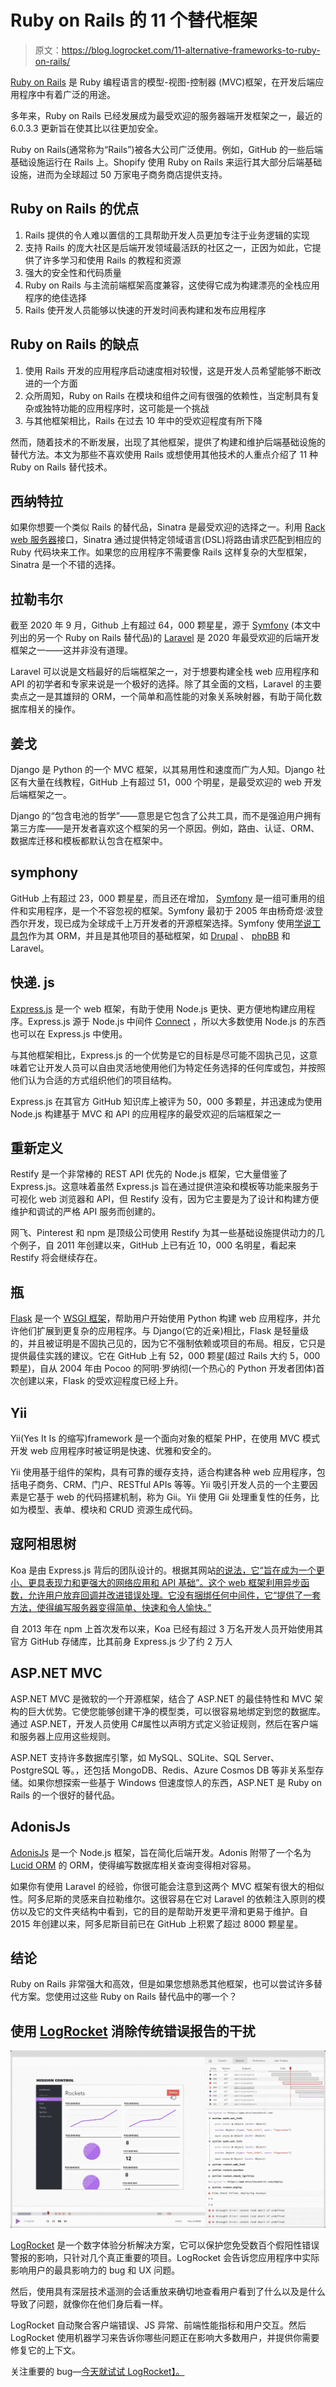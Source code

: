 # Ruby on Rails 的 11 个替代框架

> 原文：<https://blog.logrocket.com/11-alternative-frameworks-to-ruby-on-rails/>

[Ruby on Rails](https://rubyonrails.org/) 是 Ruby 编程语言的模型-视图-控制器 (MVC)框架，在开发后端应用程序中有着广泛的用途。

多年来，Ruby on Rails 已经发展成为最受欢迎的服务器端开发框架之一，最近的 6.0.3.3 更新旨在使其比以往更加安全。

Ruby on Rails(通常称为“Rails”)被各大公司广泛使用。例如，GitHub 的一些后端基础设施运行在 Rails 上。Shopify 使用 Ruby on Rails 来运行其大部分后端基础设施，进而为全球超过 50 万家电子商务商店提供支持。

## Ruby on Rails 的优点

1.  Rails 提供的令人难以置信的工具帮助开发人员更加专注于业务逻辑的实现
2.  支持 Rails 的庞大社区是后端开发领域最活跃的社区之一，正因为如此，它提供了许多学习和使用 Rails 的教程和资源
3.  强大的安全性和代码质量
4.  Ruby on Rails 与主流前端框架高度兼容，这使得它成为构建漂亮的全栈应用程序的绝佳选择
5.  Rails 使开发人员能够以快速的开发时间表构建和发布应用程序

## Ruby on Rails 的缺点

1.  使用 Rails 开发的应用程序启动速度相对较慢，这是开发人员希望能够不断改进的一个方面
2.  众所周知，Ruby on Rails 在模块和组件之间有很强的依赖性，当定制具有复杂或独特功能的应用程序时，这可能是一个挑战
3.  与其他框架相比，Rails 在过去 10 年中的受欢迎程度有所下降

然而，随着技术的不断发展，出现了其他框架，提供了构建和维护后端基础设施的替代方法。本文为那些不喜欢使用 Rails 或想使用其他技术的人重点介绍了 11 种 Ruby on Rails 替代技术。

## 西纳特拉

如果你想要一个类似 Rails 的替代品，Sinatra 是最受欢迎的选择之一。利用 [Rack web 服务器](https://github.com/rack/rack)接口，Sinatra 通过提供特定领域语言(DSL)将路由请求匹配到相应的 Ruby 代码块来工作。如果您的应用程序不需要像 Rails 这样复杂的大型框架，Sinatra 是一个不错的选择。

## 拉勒韦尔

截至 2020 年 9 月，Github 上有超过 64，000 颗星星，源于 [Symfony](https://symfony.com/) (本文中列出的另一个 Ruby on Rails 替代品)的 [Laravel](https://laravel.com/) 是 2020 年最受欢迎的后端开发框架之一——这并非没有道理。

Laravel 可以说是文档最好的后端框架之一，对于想要构建全栈 web 应用程序和 API 的初学者和专家来说是一个极好的选择。除了其全面的文档，Laravel 的主要卖点之一是其雄辩的 ORM，一个简单和高性能的对象关系映射器，有助于简化数据库相关的操作。

## 姜戈

Django 是 Python 的一个 MVC 框架，以其易用性和速度而广为人知。Django 社区有大量在线教程，GitHub 上有超过 51，000 个明星，是最受欢迎的 web 开发后端框架之一。

Django 的“包含电池的哲学”——意思是它包含了公共工具，而不是强迫用户拥有第三方库——是开发者喜欢这个框架的另一个原因。例如，路由、认证、ORM、数据库迁移和模板都默认包含在框架中。

## symphony

GitHub 上有超过 23，000 颗星星，而且还在增加， [Symfony](https://symfony.com/) 是一组可重用的组件和实用程序，是一个不容忽视的框架。Symfony 最初于 2005 年由杨奇煜·波登西尔开发，现已成为全球成千上万开发者的开源框架选择。Symfony 使用[学说工具包](https://www.doctrine-project.org/index.html)作为其 ORM，并且是其他项目的基础框架，如 [Drupal](https://www.drupal.org/) 、 [phpBB](https://www.phpbb.com/) 和 Laravel。

## 快递. js

[Express.js](https://expressjs.com/) 是一个 web 框架，有助于使用 Node.js 更快、更方便地构建应用程序。Express.js 源于 Node.js 中间件 [Connect](https://www.npmjs.com/package/connect) ，所以大多数使用 Node.js 的东西也可以在 Express.js 中使用。

与其他框架相比，Express.js 的一个优势是它的目标是尽可能不固执己见，这意味着它让开发人员可以自由灵活地使用他们为特定任务选择的任何库或包，并按照他们认为合适的方式组织他们的项目结构。

Express.js 在其官方 GitHub 知识库上被评为 50，000 多颗星，并迅速成为使用 Node.js 构建基于 MVC 和 API 的应用程序的最受欢迎的后端框架之一

## 重新定义

Restify 是一个非常棒的 REST API 优先的 Node.js 框架，它大量借鉴了 Express.js。这意味着虽然 Express.js 旨在通过提供渲染和模板等功能来服务于可视化 web 浏览器和 API，但 Restify 没有，因为它主要是为了设计和构建方便维护和调试的严格 API 服务而创建的。

网飞、Pinterest 和 npm 是顶级公司使用 Restify 为其一些基础设施提供动力的几个例子，自 2011 年创建以来，GitHub 上已有近 10，000 名明星，看起来 Restify 将会继续存在。

## 瓶

[Flask](https://flask.palletsprojects.com/en/1.1.x/) 是一个 [WSGI 框架](https://wsgi.readthedocs.io/en/latest/)，帮助用户开始使用 Python 构建 web 应用程序，并允许他们扩展到更复杂的应用程序。与 Django(它的近亲)相比，Flask 是轻量级的，并且被证明是不固执己见的，因为它不强制依赖或项目的布局。相反，它只是提供最佳实践的建议。它在 GitHub 上有 52，000 颗星(超过 Rails 大约 5，000 颗星)，自从 2004 年由 Pocoo 的阿明·罗纳彻(一个热心的 Python 开发者团体)首次创建以来，Flask 的受欢迎程度已经上升。

## Yii

Yii(Yes It Is 的缩写)framework 是一个面向对象的框架 PHP，在使用 MVC 模式开发 web 应用程序时被证明是快速、优雅和安全的。

Yii 使用基于组件的架构，具有可靠的缓存支持，适合构建各种 web 应用程序，包括电子商务、CRM、门户、RESTful APIs 等等。Yii 吸引开发人员的一个主要因素是它基于 web 的代码搭建机制，称为 Gii。Yii 使用 Gii 处理重复性的任务，比如为模型、表单、模块和 CRUD 资源生成代码。

## 寇阿相思树

Koa 是由 Express.js 背后的团队设计的。根据其网站[的说法，它“旨在成为一个更小、更具表现力和更强大的网络应用和 API 基础”。这个 web 框架利用异步函数，允许用户放弃回调并改进错误处理。它没有捆绑任何中间件，它“提供了一套方法，使得编写服务器变得简单、快速和令人愉快。”](https://koajs.com/)

自 2013 年在 npm 上首次发布以来，Koa 已经有超过 3 万名开发人员开始使用其官方 GitHub 存储库，比其前身 Express.js 少了约 2 万人

## ASP.NET MVC

ASP.NET MVC 是微软的一个开源框架，结合了 ASP.NET 的最佳特性和 MVC 架构的巨大优势。它使您能够创建干净的模型类，可以很容易地绑定到您的数据库。通过 ASP.NET，开发人员使用 C#属性以声明方式定义验证规则，然后在客户端和服务器上应用这些规则。

ASP.NET 支持许多数据库引擎，如 MySQL、SQLite、SQL Server、PostgreSQL 等。，还包括 MongoDB、Redis、Azure Cosmos DB 等非关系型存储。如果你想探索一些基于 Windows 但速度惊人的东西，ASP.NET 是 Ruby on Rails 的一个很好的替代品。

## AdonisJs

[AdonisJs](https://adonisjs.com/) 是一个 Node.js 框架，旨在简化后端开发。Adonis 附带了一个名为 [Lucid ORM](https://adonisjs.com/docs/4.0/lucid) 的 ORM，使得编写数据库相关查询变得相对容易。

如果你有使用 Laravel 的经验，你很可能会注意到这两个 MVC 框架有很大的相似性。阿多尼斯的灵感来自拉勒维尔。这很容易在它对 Laravel 的依赖注入原则的模仿以及它的文件夹结构中看到，它的目的是帮助开发更平滑和更易于维护。自 2015 年创建以来，阿多尼斯目前已在 GitHub 上积累了超过 8000 颗星星。

## 结论

Ruby on Rails 非常强大和高效，但是如果您想熟悉其他框架，也可以尝试许多替代方案。您使用过这些 Ruby on Rails 替代品中的哪一个？

## 使用 [LogRocket](https://lp.logrocket.com/blg/signup) 消除传统错误报告的干扰

[![LogRocket Dashboard Free Trial Banner](img/d6f5a5dd739296c1dd7aab3d5e77eeb9.png)](https://lp.logrocket.com/blg/signup)

[LogRocket](https://lp.logrocket.com/blg/signup) 是一个数字体验分析解决方案，它可以保护您免受数百个假阳性错误警报的影响，只针对几个真正重要的项目。LogRocket 会告诉您应用程序中实际影响用户的最具影响力的 bug 和 UX 问题。

然后，使用具有深层技术遥测的会话重放来确切地查看用户看到了什么以及是什么导致了问题，就像你在他们身后看一样。

LogRocket 自动聚合客户端错误、JS 异常、前端性能指标和用户交互。然后 LogRocket 使用机器学习来告诉你哪些问题正在影响大多数用户，并提供你需要修复它的上下文。

关注重要的 bug—[今天就试试 LogRocket】。](https://lp.logrocket.com/blg/signup-issue-free)